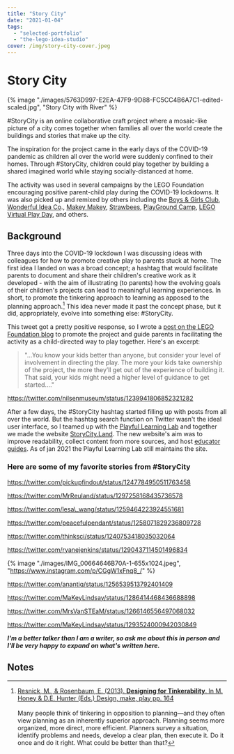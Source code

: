 ```yaml
---
title: "Story City"
date: "2021-01-04"
tags: 
  - "selected-portfolio"
  - "the-lego-idea-studio"
cover: /img/story-city-cover.jpeg
---
```


# Story City

{% image "./images/5763D997-E2EA-47F9-9D88-FC5CC4B6A7C1-edited-scaled.jpg", "Story City with River" %}

#StoryCity is an online collaborative craft project where a mosaic-like picture of a city comes together when families all over the world create the buildings and stories that make up the city.

The inspiration for the project came in the early days of the COVID-19 pandemic as children all over the world were suddenly confined to their homes. Through #StoryCity, children could play together by building a shared imagined world while staying socially-distanced at home.

The activity was used in several campaigns by the LEGO Foundation encouraging positive parent-child play during the COVID-19 lockdowns. It was also picked up and remixed by others including the [Boys & Girls Club](https://www.facebook.com/bgclubcva/posts/3503804656320446), [Wonderful Idea Co](https://twitter.com/ryanejenkins/status/1290437114501496834)., [Makey Makey](https://makeymakey.com/blogs/how-to-instructions/lesson-six-interactive-story-city-diorama-or-poster), [Strawbees](https://strawbees.com/professional-development/), [PlayGround Camp](https://www.playgroundcamp.org/storycity/), [LEGO Virtual Play Day](https://www.lego.com/da-dk/aboutus/news/2020/june/virtual-play-week/), and others.

## Background

Three days into the COVID-19 lockdown I was discussing ideas with colleagues for how to promote creative play to parents stuck at home. The first idea I landed on was a broad concept; a hashtag that would facilitate parents to document and share their children's creative work as it developed - with the aim of illustrating (to parents) how the evolving goals of their children's projects can lead to meaningful learning experiences. In short, to promote the tinkering approach to learning as apposed to the planning approach.[^1] This idea never made it past the concept phase, but it did, appropriately, evolve into something else: #StoryCity.

This tweet got a pretty positive response, so I wrote a [post on the LEGO Foundation blog](https://web.archive.org/web/20200409112105/https://www.legofoundation.com/en/what-we-do/lego-idea-studio/featured-project-build-a-city-and-tell-its-stories/) to promote the project and guide parents in facilitating the activity as a child-directed way to play together. Here's an excerpt:

> "...You know your kids better than anyone, but consider your level of involvement in directing the play. The more your kids take ownership of the project, the more they’ll get out of the experience of building it. That said, your kids might need a higher level of guidance to get started...."

https://twitter.com/nilsenmuseum/status/1239941806852321282

After a few days, the #StoryCity hashtag started filling up with posts from all over the world. But the hashtag search function on Twitter wasn't the ideal user interface, so I teamed up with the [Playful Learning Lab](https://www.playfullearninglab.org/) and together we made the website [StoryCity.Land](https://www.storycity.land/). The new website's aim was to improve readability, collect content from more sources, and host [educator guides](https://www.storycity.land/for-educators). As of jan 2021 the Playful Learning Lab still maintains the site.

### Here are some of my favorite stories from #StoryCity

https://twitter.com/pickupfindout/status/1247784950511763458

https://twitter.com/MrReuland/status/1297258168435736578

https://twitter.com/lesa\_wang/status/1259464223924551681

https://twitter.com/peacefulpendant/status/1258071829236809728

https://twitter.com/thinksci/status/1240753418035032064

https://twitter.com/ryanejenkins/status/1290437114501496834

{% image "./images/IMG_00664646B70A-1-655x1024.jpeg", "https://www.instagram.com/p/CGgW1xFnq8_/" %}

https://twitter.com/anantiq/status/1256539513792401409

https://twitter.com/MaKeyLindsay/status/1286414468436688898

https://twitter.com/MrsVanSTEaM/status/1266146556497068032

https://twitter.com/MaKeyLindsay/status/1293524000942030849

**_I'm a better talker than I am a writer, so ask me about this in person and I'll be very happy to expand on what's written here._**

## Notes

[^1]: [Resnick, M., & Rosenbaum, E. (2013). **Designing for Tinkerability**. In M. Honey & D.E. Hunter (Eds.) Design, make, play pp. 164](https://web.media.mit.edu/~mres/papers/designing-for-tinkerability.pdf) <br> <br> Many people think of tinkering in opposition to planning—and they often view planning as an inherently superior approach. Planning seems more organized, more direct, more efficient. Planners survey a situation, identify problems and needs, develop a clear plan, then execute it. Do it once and do it right. What could be better than that? 


